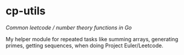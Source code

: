 # cp-utils

_Common leetcode / number theory functions in Go_

My helper module for repeated tasks like summing arrays, generating primes, getting sequences, when doing Project Euler/Leetcode. 
